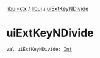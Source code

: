 [libui-ktx](../index.md) / [libui](index.md) / [uiExtKeyNDivide](./ui-ext-key-n-divide.md)

# uiExtKeyNDivide

`val uiExtKeyNDivide: `[`Int`](https://kotlinlang.org/api/latest/jvm/stdlib/kotlin/-int/index.html)